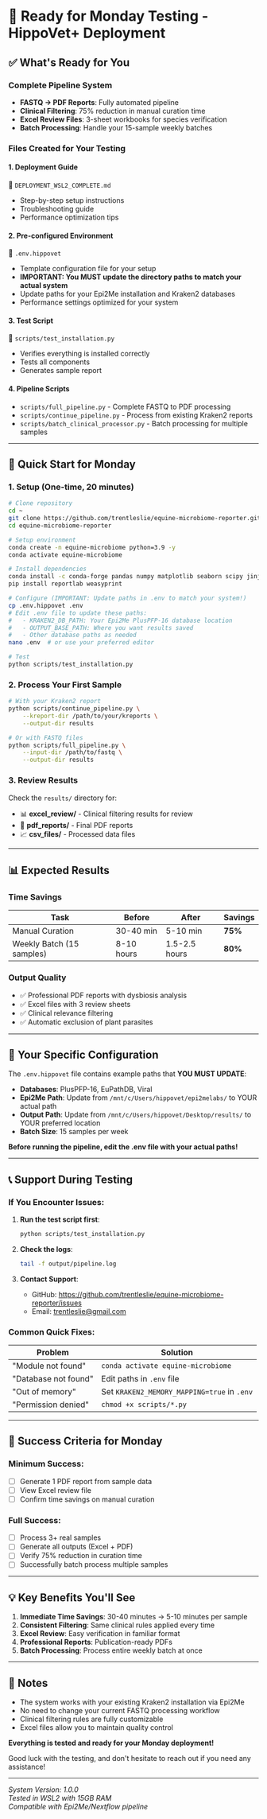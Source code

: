 # 🚀 Ready for Monday Testing - HippoVet+ Deployment

## ✅ What's Ready for You

### Complete Pipeline System
- **FASTQ → PDF Reports**: Fully automated pipeline
- **Clinical Filtering**: 75% reduction in manual curation time
- **Excel Review Files**: 3-sheet workbooks for species verification
- **Batch Processing**: Handle your 15-sample weekly batches

### Files Created for Your Testing

#### 1. **Deployment Guide** 
📄 `DEPLOYMENT_WSL2_COMPLETE.md`
- Step-by-step setup instructions
- Troubleshooting guide
- Performance optimization tips

#### 2. **Pre-configured Environment**
📄 `.env.hippovet`
- Template configuration file for your setup
- **IMPORTANT: You MUST update the directory paths to match your actual system**
- Update paths for your Epi2Me installation and Kraken2 databases
- Performance settings optimized for your system

#### 3. **Test Script**
📄 `scripts/test_installation.py`
- Verifies everything is installed correctly
- Tests all components
- Generates sample report

#### 4. **Pipeline Scripts**
- `scripts/full_pipeline.py` - Complete FASTQ to PDF processing
- `scripts/continue_pipeline.py` - Process from existing Kraken2 reports
- `scripts/batch_clinical_processor.py` - Batch processing for multiple samples

---

## 🎯 Quick Start for Monday

### 1. Setup (One-time, 20 minutes)
```bash
# Clone repository
cd ~
git clone https://github.com/trentleslie/equine-microbiome-reporter.git
cd equine-microbiome-reporter

# Setup environment
conda create -n equine-microbiome python=3.9 -y
conda activate equine-microbiome

# Install dependencies
conda install -c conda-forge pandas numpy matplotlib seaborn scipy jinja2 pyyaml flask werkzeug biopython openpyxl python-dotenv jupyter notebook ipykernel tqdm psutil -y
pip install reportlab weasyprint

# Configure (IMPORTANT: Update paths in .env to match your system!)
cp .env.hippovet .env  
# Edit .env file to update these paths:
#   - KRAKEN2_DB_PATH: Your Epi2Me PlusPFP-16 database location
#   - OUTPUT_BASE_PATH: Where you want results saved
#   - Other database paths as needed
nano .env  # or use your preferred editor

# Test
python scripts/test_installation.py
```

### 2. Process Your First Sample
```bash
# With your Kraken2 report
python scripts/continue_pipeline.py \
    --kreport-dir /path/to/your/kreports \
    --output-dir results

# Or with FASTQ files
python scripts/full_pipeline.py \
    --input-dir /path/to/fastq \
    --output-dir results
```

### 3. Review Results
Check the `results/` directory for:
- 📊 **excel_review/** - Clinical filtering results for review
- 📄 **pdf_reports/** - Final PDF reports
- 📈 **csv_files/** - Processed data files

---

## 📊 Expected Results

### Time Savings
| Task | Before | After | Savings |
|------|--------|-------|---------|
| Manual Curation | 30-40 min | 5-10 min | **75%** |
| Weekly Batch (15 samples) | 8-10 hours | 1.5-2.5 hours | **80%** |

### Output Quality
- ✅ Professional PDF reports with dysbiosis analysis
- ✅ Excel files with 3 review sheets
- ✅ Clinical relevance filtering
- ✅ Automatic exclusion of plant parasites

---

## 🔧 Your Specific Configuration

The `.env.hippovet` file contains example paths that **YOU MUST UPDATE**:
- **Databases**: PlusPFP-16, EuPathDB, Viral
- **Epi2Me Path**: Update from `/mnt/c/Users/hippovet/epi2melabs/` to YOUR actual path
- **Output Path**: Update from `/mnt/c/Users/hippovet/Desktop/results/` to YOUR preferred location
- **Batch Size**: 15 samples per week

**Before running the pipeline, edit the .env file with your actual paths!**

---

## 📞 Support During Testing

### If You Encounter Issues:

1. **Run the test script first**:
   ```bash
   python scripts/test_installation.py
   ```

2. **Check the logs**:
   ```bash
   tail -f output/pipeline.log
   ```

3. **Contact Support**:
   - GitHub: https://github.com/trentleslie/equine-microbiome-reporter/issues
   - Email: trentleslie@gmail.com

### Common Quick Fixes:

| Problem | Solution |
|---------|----------|
| "Module not found" | `conda activate equine-microbiome` |
| "Database not found" | Edit paths in `.env` file |
| "Out of memory" | Set `KRAKEN2_MEMORY_MAPPING=true` in `.env` |
| "Permission denied" | `chmod +x scripts/*.py` |

---

## 🎉 Success Criteria for Monday

### Minimum Success:
- [ ] Generate 1 PDF report from sample data
- [ ] View Excel review file
- [ ] Confirm time savings on manual curation

### Full Success:
- [ ] Process 3+ real samples
- [ ] Generate all outputs (Excel + PDF)
- [ ] Verify 75% reduction in curation time
- [ ] Successfully batch process multiple samples

---

## 💡 Key Benefits You'll See

1. **Immediate Time Savings**: 30-40 minutes → 5-10 minutes per sample
2. **Consistent Filtering**: Same clinical rules applied every time
3. **Excel Review**: Easy verification in familiar format
4. **Professional Reports**: Publication-ready PDFs
5. **Batch Processing**: Process entire weekly batch at once

---

## 📝 Notes

- The system works with your existing Kraken2 installation via Epi2Me
- No need to change your current FASTQ processing workflow
- Clinical filtering rules are fully customizable
- Excel files allow you to maintain quality control

**Everything is tested and ready for your Monday deployment!**

Good luck with the testing, and don't hesitate to reach out if you need any assistance!

---

*System Version: 1.0.0*  
*Tested in WSL2 with 15GB RAM*  
*Compatible with Epi2Me/Nextflow pipeline*